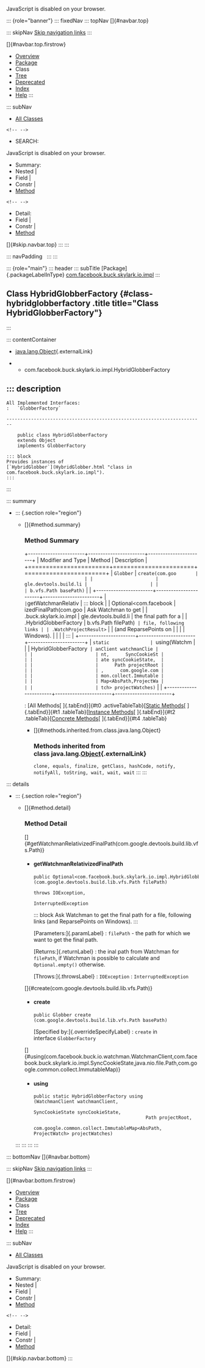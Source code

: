 <div>

JavaScript is disabled on your browser.

</div>

::: {role="banner"}
::: fixedNav
::: topNav
[]{#navbar.top}

::: skipNav
[Skip navigation links](#skip.navbar.top "Skip navigation links")
:::

[]{#navbar.top.firstrow}

-   [Overview](../../../../../../index.html)
-   [Package](package-summary.html)
-   Class
-   [Tree](package-tree.html)
-   [Deprecated](../../../../../../deprecated-list.html)
-   [Index](../../../../../../index-all.html)
-   [Help](../../../../../../help-doc.html)
:::

::: subNav
-   [All Classes](../../../../../../allclasses.html)

```{=html}
<!-- -->
```
-   SEARCH:

<div>

<div>

JavaScript is disabled on your browser.

</div>

</div>

<div>

-   Summary: 
-   Nested \| 
-   Field \| 
-   Constr \| 
-   [Method](#method.summary)

```{=html}
<!-- -->
```
-   Detail: 
-   Field \| 
-   Constr \| 
-   [Method](#method.detail)

</div>

[]{#skip.navbar.top}
:::
:::

::: navPadding
 
:::
:::

::: {role="main"}
::: header
::: subTitle
[Package]{.packageLabelInType} [com.facebook.buck.skylark.io.impl](package-summary.html)
:::

## Class HybridGlobberFactory {#class-hybridglobberfactory .title title="Class HybridGlobberFactory"}
:::

::: contentContainer
-   [java.lang.Object](http://docs.oracle.com/javase/7/docs/api/java/lang/Object.html?is-external=true "class or interface in java.lang"){.externalLink}

-   -   com.facebook.buck.skylark.io.impl.HybridGlobberFactory

::: description
-   

    All Implemented Interfaces:
    :   `GlobberFactory`

    ------------------------------------------------------------------------

        public class HybridGlobberFactory
        extends Object
        implements GlobberFactory

    ::: block
    Provides instances of
    [`HybridGlobber`](HybridGlobber.html "class in com.facebook.buck.skylark.io.impl").
    :::
:::

::: summary
-   ::: {.section role="region"}
    -   []{#method.summary}

        ### Method Summary

        +-----------------------+-----------------------+-----------------------+
        | Modifier and Type     | Method                | Description           |
        +=======================+=======================+=======================+
        | `Globber`             | `create​(com.goo       |                       |
        |                       | gle.devtools.build.li |                       |
        |                       | b.vfs.Path basePath)` |                       |
        +-----------------------+-----------------------+-----------------------+
        | `                     | `getWatchmanRelativ   | ::: block             |
        | Optional<com.facebook | izedFinalPath​(com.goo | Ask Watchman to get   |
        | .buck.skylark.io.impl | gle.devtools.build.li | the final path for a  |
        | .HybridGlobberFactory | b.vfs.Path filePath)` | file, following links |
        | .WatchProjectResult>` |                       | (and ReparsePoints on |
        |                       |                       | Windows).             |
        |                       |                       | :::                   |
        +-----------------------+-----------------------+-----------------------+
        | `static               | `using​(Watchm         |                       |
        | HybridGlobberFactory` | anClient watchmanClie |                       |
        |                       | nt,      SyncCookieSt |                       |
        |                       | ate syncCookieState,  |                       |
        |                       |      Path projectRoot |                       |
        |                       | ,      com.google.com |                       |
        |                       | mon.collect.Immutable |                       |
        |                       | Map<AbsPath,​ProjectWa |                       |
        |                       | tch> projectWatches)` |                       |
        +-----------------------+-----------------------+-----------------------+

        : [All Methods[ ]{.tabEnd}]{#t0 .activeTableTab}[[Static
        Methods](javascript:show(1);)[ ]{.tabEnd}]{#t1
        .tableTab}[[Instance
        Methods](javascript:show(2);)[ ]{.tabEnd}]{#t2
        .tableTab}[[Concrete
        Methods](javascript:show(8);)[ ]{.tabEnd}]{#t4 .tableTab}

        -   []{#methods.inherited.from.class.java.lang.Object}

            ### Methods inherited from class java.lang.[Object](http://docs.oracle.com/javase/7/docs/api/java/lang/Object.html?is-external=true "class or interface in java.lang"){.externalLink}

            `clone, equals, finalize, getClass, hashCode, notify, notifyAll, toString, wait, wait, wait`
    :::
:::

::: details
-   ::: {.section role="region"}
    -   []{#method.detail}

        ### Method Detail

        []{#getWatchmanRelativizedFinalPath(com.google.devtools.build.lib.vfs.Path)}

        -   #### getWatchmanRelativizedFinalPath

            ``` methodSignature
            public Optional<com.facebook.buck.skylark.io.impl.HybridGlobberFactory.WatchProjectResult> getWatchmanRelativizedFinalPath​(com.google.devtools.build.lib.vfs.Path filePath)
                                                                                                                                throws IOException,
                                                                                                                                       InterruptedException
            ```

            ::: block
            Ask Watchman to get the final path for a file, following
            links (and ReparsePoints on Windows).
            :::

            [Parameters:]{.paramLabel}
            :   `filePath` - the path for which we want to get the final
                path.

            [Returns:]{.returnLabel}
            :   the inal path from Watchman for `filePath`, if Watchman
                is possible to calculate and `Optional.empty()`
                otherwise.

            [Throws:]{.throwsLabel}
            :   `IOException`
            :   `InterruptedException`

        []{#create(com.google.devtools.build.lib.vfs.Path)}

        -   #### create

            ``` methodSignature
            public Globber create​(com.google.devtools.build.lib.vfs.Path basePath)
            ```

            [Specified by:]{.overrideSpecifyLabel}
            :   `create` in interface `GlobberFactory`

        []{#using(com.facebook.buck.io.watchman.WatchmanClient,com.facebook.buck.skylark.io.impl.SyncCookieState,java.nio.file.Path,com.google.common.collect.ImmutableMap)}

        -   #### using

            ``` methodSignature
            public static HybridGlobberFactory using​(WatchmanClient watchmanClient,
                                                     SyncCookieState syncCookieState,
                                                     Path projectRoot,
                                                     com.google.common.collect.ImmutableMap<AbsPath,​ProjectWatch> projectWatches)
            ```
    :::
:::
:::
:::

::: bottomNav
[]{#navbar.bottom}

::: skipNav
[Skip navigation links](#skip.navbar.bottom "Skip navigation links")
:::

[]{#navbar.bottom.firstrow}

-   [Overview](../../../../../../index.html)
-   [Package](package-summary.html)
-   Class
-   [Tree](package-tree.html)
-   [Deprecated](../../../../../../deprecated-list.html)
-   [Index](../../../../../../index-all.html)
-   [Help](../../../../../../help-doc.html)
:::

::: subNav
-   [All Classes](../../../../../../allclasses.html)

<div>

<div>

JavaScript is disabled on your browser.

</div>

</div>

<div>

-   Summary: 
-   Nested \| 
-   Field \| 
-   Constr \| 
-   [Method](#method.summary)

```{=html}
<!-- -->
```
-   Detail: 
-   Field \| 
-   Constr \| 
-   [Method](#method.detail)

</div>

[]{#skip.navbar.bottom}
:::
